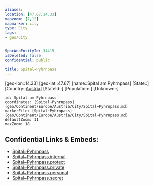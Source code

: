 ```yaml
---
aliases: 
location: [47.67,14.33]
mapzoom: [7,12] 
mapmarker: city 
type: City
tags:
- geo/City


SpocWebEntityId: 34415
isDeleted: false
confidential: public

title: Spital~Pyhrnpass
---
```

[geo-lon::14.33]
[geo-lat::47.67]
[name::Spital am Pyhrnpass]
[State::]
[Country::[Austria](geo/Continent/Europe/Austria.md)]
[StateId::]
[Population::]
[Unknown::]


```leaflet
id: Spital am Pyhrnpass
coordinates: [Spital~Pyhrnpass](geo/Continent/Europe/Austria/City/Spital~Pyhrnpass.md)
markerFile: [Spital~Pyhrnpass](geo/Continent/Europe/Austria/City/Spital~Pyhrnpass.md)
defaultZoom: 11 
maxZoom: 18
```


## Confidential Links & Embeds: 
- [Spital~Pyhrnpass](../../../../../../_public/geo/Continent/Europe/Austria/City/Spital~Pyhrnpass.md) 
- [Spital~Pyhrnpass.internal](../../../../../../_internal/geo/Continent/Europe/Austria/City/Spital~Pyhrnpass.internal.md) 
- [Spital~Pyhrnpass.protect](../../../../../../_protect/geo/Continent/Europe/Austria/City/Spital~Pyhrnpass.protect.md) 
- [Spital~Pyhrnpass.private](../../../../../../_private/geo/Continent/Europe/Austria/City/Spital~Pyhrnpass.private.md) 
- [Spital~Pyhrnpass.personal](../../../../../../_personal/geo/Continent/Europe/Austria/City/Spital~Pyhrnpass.personal.md) 
- [Spital~Pyhrnpass.secret](../../../../../../_secret/geo/Continent/Europe/Austria/City/Spital~Pyhrnpass.secret.md) 
